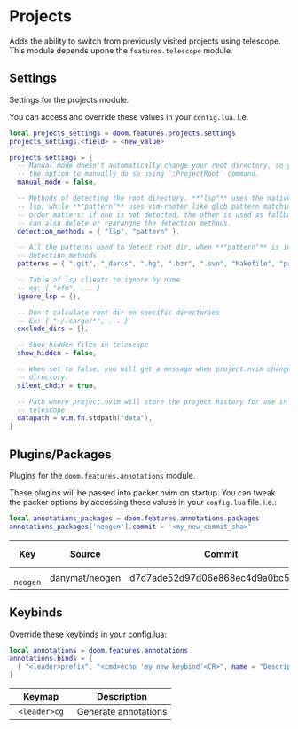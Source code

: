 # Projects

Adds the ability to switch from previously visited projects using telescope.
This module depends upone the `features.telescope` module.


## Settings

Settings for the projects module.

You can access and override these values in your `config.lua`. I.e.
```lua
local projects_settings = doom.features.projects.settings
projects_settings.<field> = <new_value>
```
```lua
projects.settings = {
  -- Manual mode doesn't automatically change your root directory, so you have
  -- the option to manually do so using `:ProjectRoot` command.
  manual_mode = false,

  -- Methods of detecting the root directory. **"lsp"** uses the native neovim
  -- lsp, while **"pattern"** uses vim-rooter like glob pattern matching. Here
  -- order matters: if one is not detected, the other is used as fallback. You
  -- can also delete or rearangne the detection methods.
  detection_methods = { "lsp", "pattern" },

  -- All the patterns used to detect root dir, when **"pattern"** is in
  -- detection_methods
  patterns = { ".git", "_darcs", ".hg", ".bzr", ".svn", "Makefile", "package.json" },

  -- Table of lsp clients to ignore by name
  -- eg: { "efm", ... }
  ignore_lsp = {},

  -- Don't calculate root dir on specific directories
  -- Ex: { "~/.cargo/*", ... }
  exclude_dirs = {},

  -- Show hidden files in telescope
  show_hidden = false,

  -- When set to false, you will get a message when project.nvim changes your
  -- directory.
  silent_chdir = true,

  -- Path where project.nvim will store the project history for use in
  -- telescope
  datapath = vim.fn.stdpath("data"),
}
```



## Plugins/Packages

Plugins for the `doom.features.annotations` module.

These plugins will be passed into packer.nvim on startup.  You can tweak
the packer options by accessing these values in your `config.lua` file.
i.e.:

```lua
local annotations_packages = doom.features.annotations.packages
annotations_packages['neogen'].commit = '<my_new_commit_sha>'
```

|    Key |         Source |                            Commit | Is Lazy? |
| ------ | -------------- | --------------------------------- | -------- |
| <code> neogen </code> | [danymat/neogen](https://github.com/danymat/neogen) | [d7d7ade52d97d06e868ec4d9a0bc59282](https://github.com/danymat/neogen/commit/967b280d7d7ade52d97d06e868ec4d9a0bc59282) |          |

## Keybinds

Override these keybinds in your config.lua:

```lua
local annotations = doom.features.annotations
annotations.binds = {
  { "<leader>prefix", "<cmd>echo 'my new keybind'<CR>", name = "Description for my new keybind" }
}
```

|     Keymap |          Description |
| ---------- | -------------------- |
| <code> &lt;leader&gt;cg </code> | Generate annotations |
